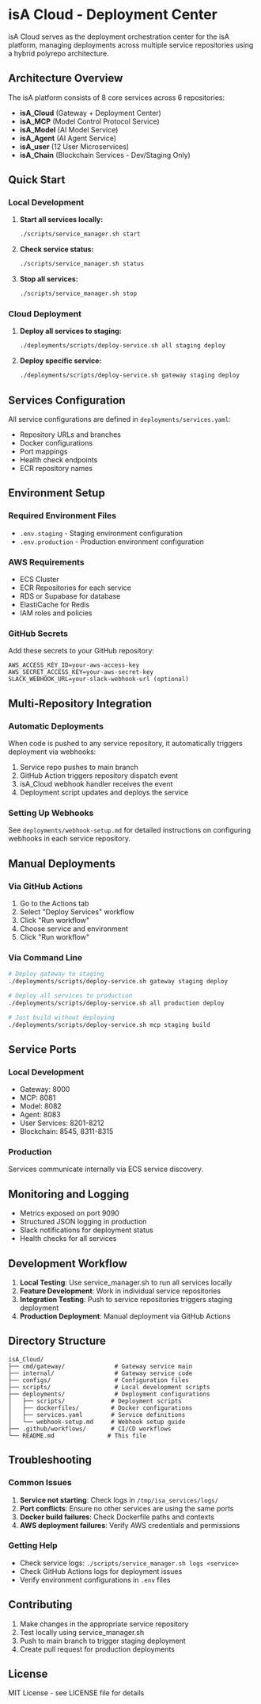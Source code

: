 # isA Cloud - Deployment Center

isA Cloud serves as the deployment orchestration center for the isA platform, managing deployments across multiple service repositories using a hybrid polyrepo architecture.

## Architecture Overview

The isA platform consists of 8 core services across 6 repositories:

- **isA_Cloud** (Gateway + Deployment Center)
- **isA_MCP** (Model Control Protocol Service)
- **isA_Model** (AI Model Service)
- **isA_Agent** (AI Agent Service)  
- **isA_user** (12 User Microservices)
- **isA_Chain** (Blockchain Services - Dev/Staging Only)

## Quick Start

### Local Development

1. **Start all services locally:**
   ```bash
   ./scripts/service_manager.sh start
   ```

2. **Check service status:**
   ```bash
   ./scripts/service_manager.sh status
   ```

3. **Stop all services:**
   ```bash
   ./scripts/service_manager.sh stop
   ```

### Cloud Deployment

1. **Deploy all services to staging:**
   ```bash
   ./deployments/scripts/deploy-service.sh all staging deploy
   ```

2. **Deploy specific service:**
   ```bash
   ./deployments/scripts/deploy-service.sh gateway staging deploy
   ```

## Services Configuration

All service configurations are defined in `deployments/services.yaml`:

- Repository URLs and branches
- Docker configurations
- Port mappings
- Health check endpoints
- ECR repository names

## Environment Setup

### Required Environment Files

- `.env.staging` - Staging environment configuration
- `.env.production` - Production environment configuration

### AWS Requirements

- ECS Cluster
- ECR Repositories for each service
- RDS or Supabase for database
- ElastiCache for Redis
- IAM roles and policies

### GitHub Secrets

Add these secrets to your GitHub repository:

```
AWS_ACCESS_KEY_ID=your-aws-access-key
AWS_SECRET_ACCESS_KEY=your-aws-secret-key
SLACK_WEBHOOK_URL=your-slack-webhook-url (optional)
```

## Multi-Repository Integration

### Automatic Deployments

When code is pushed to any service repository, it automatically triggers deployment via webhooks:

1. Service repo pushes to main branch
2. GitHub Action triggers repository dispatch event
3. isA_Cloud webhook handler receives the event
4. Deployment script updates and deploys the service

### Setting Up Webhooks

See `deployments/webhook-setup.md` for detailed instructions on configuring webhooks in each service repository.

## Manual Deployments

### Via GitHub Actions

1. Go to the Actions tab
2. Select "Deploy Services" workflow
3. Click "Run workflow"
4. Choose service and environment
5. Click "Run workflow"

### Via Command Line

```bash
# Deploy gateway to staging
./deployments/scripts/deploy-service.sh gateway staging deploy

# Deploy all services to production
./deployments/scripts/deploy-service.sh all production deploy

# Just build without deploying
./deployments/scripts/deploy-service.sh mcp staging build
```

## Service Ports

### Local Development
- Gateway: 8000
- MCP: 8081  
- Model: 8082
- Agent: 8083
- User Services: 8201-8212
- Blockchain: 8545, 8311-8315

### Production
Services communicate internally via ECS service discovery.

## Monitoring and Logging

- Metrics exposed on port 9090
- Structured JSON logging in production
- Slack notifications for deployment status
- Health checks for all services

## Development Workflow

1. **Local Testing**: Use service_manager.sh to run all services locally
2. **Feature Development**: Work in individual service repositories
3. **Integration Testing**: Push to service repositories triggers staging deployment
4. **Production Deployment**: Manual deployment via GitHub Actions

## Directory Structure

```
isA_Cloud/
├── cmd/gateway/              # Gateway service main
├── internal/                 # Gateway service code
├── configs/                  # Configuration files
├── scripts/                  # Local development scripts
├── deployments/              # Deployment configurations
│   ├── scripts/             # Deployment scripts
│   ├── dockerfiles/         # Docker configurations
│   ├── services.yaml        # Service definitions
│   └── webhook-setup.md     # Webhook setup guide
├── .github/workflows/       # CI/CD workflows
└── README.md               # This file
```

## Troubleshooting

### Common Issues

1. **Service not starting**: Check logs in `/tmp/isa_services/logs/`
2. **Port conflicts**: Ensure no other services are using the same ports
3. **Docker build failures**: Check Dockerfile paths and contexts
4. **AWS deployment failures**: Verify AWS credentials and permissions

### Getting Help

- Check service logs: `./scripts/service_manager.sh logs <service>`
- Check GitHub Actions logs for deployment issues
- Verify environment configurations in `.env` files

## Contributing

1. Make changes in the appropriate service repository
2. Test locally using service_manager.sh
3. Push to main branch to trigger staging deployment
4. Create pull request for production deployments

## License

MIT License - see LICENSE file for details

